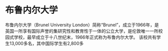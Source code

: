 # 布鲁内尔大学

布鲁内尔大学（Brunel University London）简称“Brunel”，成立于1966年，是英国一所享有国际声誉的集研究性和教育性于一体的公立大学，是伦敦唯一一所校园式学校，最早成立于十八世纪末，1966年正式称为布鲁内尔大学。 该校共有学生13,000多名，其中国际学生有2,800多